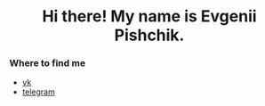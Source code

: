 <h1 align="center">Hi there! My name is Evgenii Pishchik. </h1>

### Where to find me
- [vk](https://vk.com/pe4eniks)
- [telegram](https://t.me/Evgenii_Pishchik)

